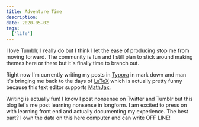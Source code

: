 ```yaml
---
title: Adventure Time
description: 
date: 2020-05-02
tags:
  ['life']
---
```


I love Tumblr, I really do but I think I let the ease of producing stop me from moving forward. The community is fun and I still plan to stick around making themes here or there but it's finally time to branch out.

Right now I'm currently writing my posts in [Typora](https://typora.io/) in mark down  and man it's bringing me back to the days of [LaTeX](https://www.latex-project.org/) which is actually pretty funny because this text editor supports [MathJax](https://www.mathjax.org/).

Writing is actually fun! I know I post nonsense on Twitter and Tumblr but this blog let's me post learning nonsense in longform. I am excited to press on with learning front end and actually documenting my experience. The best part? I own the data on this here computer and can write OFF LINE! 